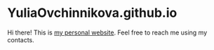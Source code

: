 # YuliaOvchinnikova.github.io

Hi there!
This is [my personal website](https://yuliaovchinnikova.github.io/).
Feel free to reach me using my contacts.

